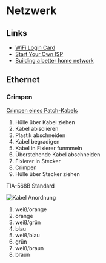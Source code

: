 # Netzwerk

## Links

- [WiFi Login Card](https://wifi.dev.bdw.to/)
- [Start Your Own ISP](https://startyourownisp.com/)
- [Building a better home network](https://kevin.burke.dev/kevin/building-a-better-home-network/)

## Ethernet

### Crimpen

[Crimpen eines Patch-Kabels](https://www.grundlagen-computer.de/netzwerk/anleitung-netzwerkkabel-selbst-erstellen-crimpen-eines-patch-kabels-cat-5)

1. Hülle über Kabel ziehen
2. Kabel abisolieren
3. Plastik abschneiden
4. Kabel begradigen
5. Kabel in Fixierer funmmeln
6. Überstehende Kabel abschneiden
7. Fixierer in Stecker
8. Crimpen
9. Hülle über Stecker ziehen

TIA-568B Standard

![Kabel Anordnung](https://www.grundlagen-computer.de/wp-content/uploads/2010/04/Netzwerkkabel-Belegung.jpg)

1. weiß/orange
2. orange
3. weiß/grün
4. blau
5. weiß/blau
6. grün
7. weiß/braun
8. braun
